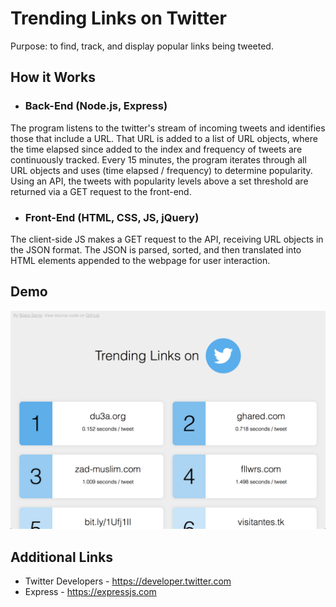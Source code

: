 # Trending Links on Twitter
Purpose: to find, track, and display popular links being tweeted.

## How it Works
* ### Back-End (Node.js, Express)
The program listens to the twitter's stream of incoming tweets and identifies those that include a URL. That URL is added to a list of URL objects, where the time elapsed since added to the index and frequency of tweets are continuously tracked. Every 15 minutes, the program iterates through all URL objects and uses (time elapsed / frequency) to determine popularity. Using an API, the tweets with popularity levels above a set threshold are returned via a GET request to the front-end.
* ### Front-End (HTML, CSS, JS, jQuery)
The client-side JS makes a GET request to the API, receiving URL objects in the JSON format. The JSON is parsed, sorted, and then translated into HTML elements appended to the webpage for user interaction. 

## Demo
<img src="./demo.png" style="width: 100vw">

## Additional Links
* Twitter Developers - https://developer.twitter.com
* Express - https://expressjs.com
